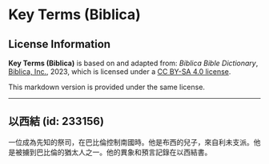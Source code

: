 # Key Terms (Biblica)

## License Information

**Key Terms (Biblica)** is based on and adapted from: _Biblica Bible Dictionary_, [Biblica, Inc.](https://www.biblica.com/), 2023, which is licensed under a [CC BY-SA 4.0 license](https://creativecommons.org/licenses/by-sa/4.0/legalcode.en).

This markdown version is provided under the same license.



--------------------------------

## 以西結 (id: 233156)

一位成為先知的祭司，在巴比倫控制南國時。他是布西的兒子，來自利未支派。他是被擄到巴比倫的猶太人之一。他的異象和預言記錄在以西結書。


